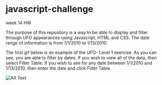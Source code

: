 # javascript-challenge
week 14 HW

The purpose of this repository is a way to be able to display and filter through UFO appearances using Javascript, HTML and CSS. The date range of information is from 1/1/2010 to 1/13/2010. 

The first gif below is an example of the UFO- Level 1 exercise. As you can see, you are able to filter by dates. If you wish to view all of the data, then select Filter Table. If you wish to see for any date between 1/1/2010 and 1/13/2010, then enter the date and click Filter Table.

![Alt Text](https://media.giphy.com/media/Ort0rdsp50DtpClU1m/giphy.gif)
